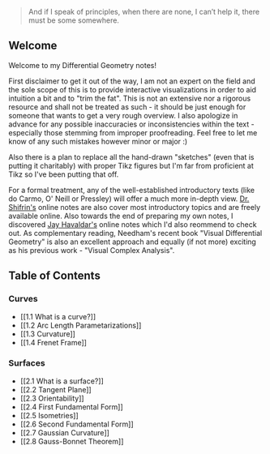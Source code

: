 >And if I speak of principles, when there are none, I can’t help it, there must be
 some somewhere.

## Welcome

Welcome to my Differential Geometry notes! 

First disclaimer to get it out of the way, I am not an expert on the field and the sole scope of this is to provide interactive visualizations in order to aid intuition a bit and to "trim the fat". This is not an extensive nor a rigorous resource and shall not be treated as such - it should be just enough for someone that wants to get a very rough overview. I also apologize in advance for any possible inaccuracies or inconsistencies within the text - especially those stemming from improper proofreading. Feel free to let me know of any such mistakes however minor or major :)

Also there is a plan to replace all the hand-drawn "sketches" (even that is putting it charitably) with proper Tikz figures but I'm far from proficient at Tikz so I've been putting that off.

For a formal treatment, any of the well-established introductory texts (like do Carmo, O' Neill or Pressley) will offer a much more in-depth view. [Dr. Shifrin's](http://alpha.math.uga.edu/~shifrin/ShifrinDiffGeo.pdf) online notes are also cover most introductory topics and are freely available online. Also towards the end of preparing my own notes, I discovered [Jay Havaldar's](https://jhavaldar.github.io/notes_index) online notes which I'd also reommend to check out. As complementary reading, Needham's recent book "Visual Differential Geometry" is also an excellent approach and equally (if not more) exciting as his previous work - "Visual Complex Analysis".

## Table of Contents

### Curves
* [[1.1 What is a curve?]]
* [[1.2 Arc Length Parametarizations]]
* [[1.3 Curvature]]
* [[1.4 Frenet Frame]]

### Surfaces
* [[2.1 What is a surface?]]
* [[2.2 Tangent Plane]]
* [[2.3 Orientability]]
* [[2.4 First Fundamental Form]]
* [[2.5 Isometries]] 
* [[2.6 Second Fundamental Form]]
* [[2.7 Gaussian Curvature]]
* [[2.8 Gauss-Bonnet Theorem]]